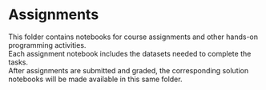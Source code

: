 
# Assignments 
This folder contains notebooks for course assignments and other hands-on programming activities.  
Each assignment notebook includes the datasets needed to complete the tasks.  
After assignments are submitted and graded, the corresponding solution notebooks will be made available in this same folder.
